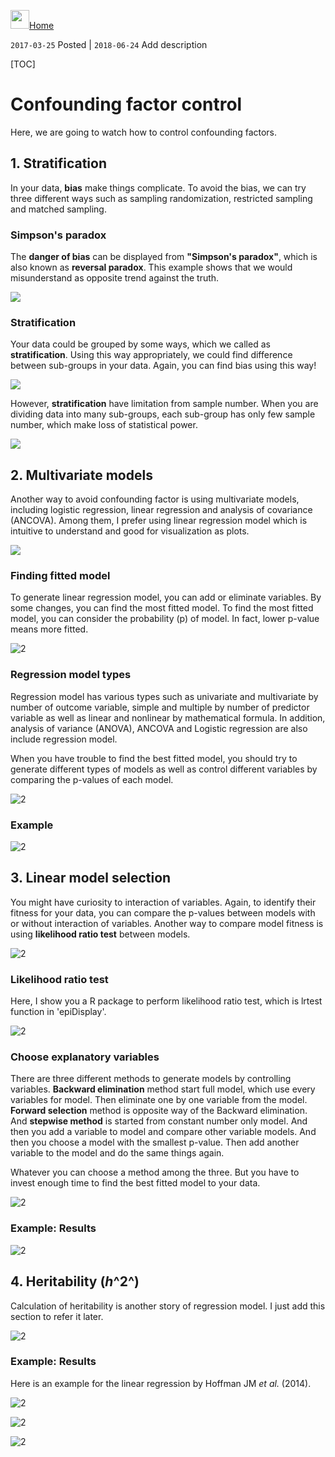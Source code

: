 <a href="https://kisudsoe.github.io"><img src="img/favicon.png" width="30px" /></a>[Home](https://kisudsoe.github.io)

`2017-03-25` Posted | `2018-06-24` Add description

[TOC]

# Confounding factor control

Here, we are going to watch how to control confounding factors.



## 1. Stratification

In your data, **bias** make things complicate. To avoid the bias, we can try three different ways such as sampling randomization, restricted sampling and matched sampling.

### Simpson's paradox

The **danger of bias** can be displayed from **"Simpson's paradox"**, which is also known as **reversal paradox**. This example shows that we would misunderstand as opposite trend against the truth.

![](/img/2017-03-25-Confounding_factor_control/슬라이드2.JPG)



### Stratification

Your data could be grouped by some ways, which we called as **stratification**. Using this way appropriately, we could find difference between sub-groups in your data. Again, you can find bias using this way!


![](/img/2017-03-25-Confounding_factor_control/슬라이드3.JPG)



However, **stratification** have limitation from sample number. When you are dividing data into many sub-groups, each sub-group has only few sample number, which make loss of statistical power.

![](/img/2017-03-25-Confounding_factor_control/슬라이드4.JPG)



## 2. Multivariate models

Another way to avoid confounding factor is using multivariate models, including logistic regression, linear regression and analysis of covariance (ANCOVA). Among them, I prefer using linear regression model which is intuitive to understand and good for visualization as plots.

![](/img/2017-03-25-Confounding_factor_control/슬라이드5.JPG)



### Finding fitted model

To generate linear regression model, you can add or eliminate variables. By some changes, you can find the most fitted model. To find the most fitted model, you can consider the probability (p) of model. In fact, lower p-value means more fitted.

![2](/img/2017-03-25-Confounding_factor_control/슬라이드6.JPG)



### Regression model types

Regression model has various types such as univariate and multivariate by number of outcome variable, simple and multiple by number of predictor variable as well as linear and nonlinear by mathematical formula. In addition, analysis of variance (ANOVA), ANCOVA and Logistic regression are also include regression model.

When you have trouble to find the best fitted model, you should try to generate different types of models as well as control different variables by comparing the p-values of each model.

![2](/img/2017-03-25-Confounding_factor_control/슬라이드7.JPG)



### Example

![2](/img/2017-03-25-Confounding_factor_control/슬라이드8.JPG)



## 3. Linear model selection

You might have curiosity to interaction of variables. Again, to identify their fitness for your data, you can compare the p-values between models with or without interaction of variables. Another way to compare model fitness is using **likelihood ratio test** between models.

![2](/img/2017-03-25-Confounding_factor_control/슬라이드9.JPG)



### Likelihood ratio test

Here, I show you a R package to perform likelihood ratio test, which is lrtest function in 'epiDisplay'.

![2](/img/2017-03-25-Confounding_factor_control/슬라이드10.JPG)



### Choose explanatory variables

There are three different methods to generate models by controlling variables. **Backward elimination** method start full model, which use every variables for model. Then eliminate one by one variable from the model. **Forward selection** method is opposite way of the Backward elimination. And **stepwise method** is started from constant number only model. And then you add a variable to model and compare other variable models. And then you choose a model with the smallest p-value. Then add another variable to the model and do the same things again.

Whatever you can choose a method among the three. But you have to invest enough time to find the best fitted model to your data.

![2](/img/2017-03-25-Confounding_factor_control/슬라이드11.JPG)



### Example: Results

![2](/img/2017-03-25-Confounding_factor_control/슬라이드13.JPG)



## 4. Heritability (*h*^2^)

Calculation of heritability is another story of regression model. I just add this section to refer it later.

![2](/img/2017-03-25-Confounding_factor_control/슬라이드14.JPG)



### Example: Results

Here is an example for the linear regression by Hoffman JM *et al.* (2014).

![2](/img/2017-03-25-Confounding_factor_control/슬라이드15.JPG)



![2](/img/2017-03-25-Confounding_factor_control/슬라이드16.JPG)



![2](/img/2017-03-25-Confounding_factor_control/슬라이드17.JPG)
